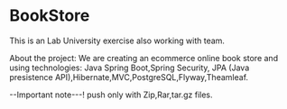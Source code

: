 # BookStore
This is an Lab University exercise also working with team.

About the project:
We are creating an ecommerce online book store and using technologies: Java Spring Boot,Spring Security,
JPA (Java presistence API),Hibernate,MVC,PostgreSQL,Flyway,Theamleaf. 

--Important note---!
push only with Zip,Rar,tar.gz files.
